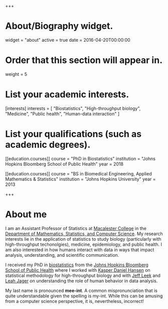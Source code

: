+++
# About/Biography widget.
widget = "about"
active = true
date = 2016-04-20T00:00:00

# Order that this section will appear in.
weight = 5

# List your academic interests.
[interests]
  interests = [
    "Biostatistics",
    "High-throughput biology",
    "Medicine",
    "Public health",
    "Human-data interaction"
  ]

# List your qualifications (such as academic degrees).
[[education.courses]]
  course = "PhD in Biostatistics"
  institution = "Johns Hopkins Bloomberg School of Public Health"
  year = 2018

[[education.courses]]
  course = "BS in Biomedical Engineering, Applied Mathematics & Statistics"
  institution = "Johns Hopkins University"
  year = 2013

+++

# About me

I am an Assistant Professor of Statistics at [Macalester College](https://www.macalester.edu/) in the [Department of Mathematics, Statistics, and Computer Science](https://www.macalester.edu/mscs/). My research interests lie in the application of statistics to study biology (particularly with high-throughput techonolgies), medicine, epidemiology, and public health. I am also interested in how humans interact with data in ways that impact analysis, understanding, and scientific communication.

I received my PhD in [biostatistics](http://www.biostat.jhsph.edu/) from the [Johns Hopkins Bloomberg School of Public Health](https://www.jhsph.edu/) where I worked with [Kasper Daniel Hansen](http://www.hansenlab.org/) on statistical methodology for high-throughput biology and with [Jeff Leek](http://jtleek.com/) and [Leah Jager](https://www.jhsph.edu/faculty/directory/profile/2909/leah-r-jager) on understanding the role of human behavior in data analysis.

My last name is pronounced **mee-int**. A common mispronunciation that is quite understandable given the spelling is my-int. While this can be amusing from a computer science perspective, it is, nevertheless, incorrect!
